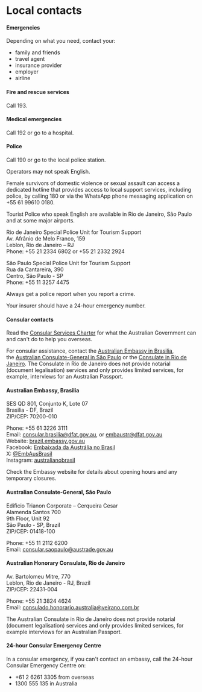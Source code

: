 # Local contacts

#### Emergencies

Depending on what you need, contact your:

* family and friends
* travel agent
* insurance provider
* employer
* airline

#### Fire and rescue services

Call 193.

#### Medical emergencies

Call 192 or go to a hospital.

#### Police

Call 190 or go to the local police station.

Operators may not speak English.

Female survivors of domestic violence or sexual assault can access a dedicated hotline that provides access to local support services, including police, by calling 180 or via the WhatsApp phone messaging application on +55 61 99610 0180.

Tourist Police who speak English are available in Rio de Janeiro, São Paulo and at some major airports.

Rio de Janeiro Special Police Unit for Tourism Support  
Av. Afrânio de Melo Franco, 159  
Leblon, Rio de Janeiro – RJ  
Phone: +55 21 2334 6802 or +55 21 2332 2924

São Paulo Special Police Unit for Tourism Support  
Rua da Cantareira, 390  
Centro, São Paulo - SP  
Phone: +55 11 3257 4475

Always get a police report when you report a crime.

Your insurer should have a 24-hour emergency number.

#### Consular contacts

Read the [Consular Services Charter](/node/46) for what the Australian Government can and can't do to help you overseas.

For consular assistance, contact the [Australian Embassy in Brasilia](https://brazil.embassy.gov.au/bras/contact-us-brasilia.html), the [Australian Consulate-General in São Paulo](https://brazil.embassy.gov.au/bras/contact-us-Sao-Paulo.html) or the [Consulate in Rio de Janeiro](https://brazil.embassy.gov.au/bras/contact-us-Rio-de-Janeiro.html). The Consulate in Rio de Janeiro does not provide notarial (document legalisation) services and only provides limited services, for example, interviews for an Australian Passport.

#### Australian Embassy, Brasilia

SES QD 801, Conjunto K, Lote 07  
Brasilia - DF, Brazil  
ZIP/CEP: 70200-010  
  
Phone: +55 61 3226 3111   
Email: [consular.brasilia@dfat.gov.au](mailto:consular.brasilia@dfat.gov.au), or [embaustr@dfat.gov.au](mailto:embaustr@dfat.gov.au)   
Website: [brazil.embassy.gov.au](http://www.brazil.embassy.gov.au/)   
Facebook: [Embaixada da Austrália no Brasil](https://www.facebook.com/AustraliaNoBrasil)   
X: [@EmbAusBrasil](https://twitter.com/embausbrasil)  
Instagram: [australianobrasil](https://www.instagram.com/australianobrasil/)

Check the Embassy website for details about opening hours and any temporary closures.

#### Australian Consulate-General, São Paulo

Edificio Trianon Corporate – Cerqueira Cesar  
Alamenda Santos 700  
9th Floor, Unit 92  
São Paulo - SP, Brazil  
ZIP/CEP: 01418-100  
  
Phone: +55 11 2112 6200  
Email: [consular.saopaulo@austrade.gov.au](mailto:consularsaopaulo@austrade.gov.au)

#### Australian Honorary Consulate, Rio de Janeiro

Av. Bartolomeu Mitre, 770  
Leblon, Rio de Janeiro - RJ, Brazil  
ZIP/CEP: 22431-004  
  
Phone: +55 21 3824 4624  
Email: <consulado.honorario.australia@veirano.com.br>

The Australian Consulate in Rio de Janeiro does not provide notarial (document legalisation) services and only provides limited services, for example interviews for an Australian Passport.

#### 24-hour Consular Emergency Centre

In a consular emergency, if you can't contact an embassy, call the 24-hour Consular Emergency Centre on:

* +61 2 6261 3305 from overseas
* 1300 555 135 in Australia